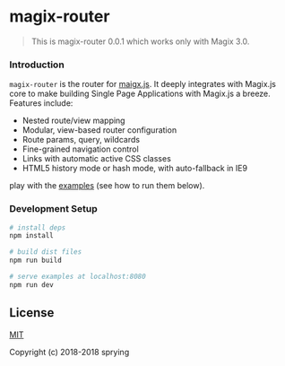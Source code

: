 # magix-router

> This is magix-router 0.0.1 which works only with Magix 3.0.

### Introduction

`magix-router` is the router for [maigx.js](http://thx.github.io/thx/magix/). It deeply integrates with Magix.js core to make building Single Page Applications with Magix.js a breeze. Features include:

- Nested route/view mapping
- Modular, view-based router configuration
- Route params, query, wildcards
- Fine-grained navigation control
- Links with automatic active CSS classes
- HTML5 history mode or hash mode, with auto-fallback in IE9

play with the [examples](https://github.com/sprying/magix-router/tree/dev/examples) (see how to run them below).

### Development Setup

``` bash
# install deps
npm install

# build dist files
npm run build

# serve examples at localhost:8080
npm run dev
```

## License

[MIT](http://opensource.org/licenses/MIT)

Copyright (c) 2018-2018 sprying
